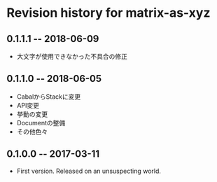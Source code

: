 # Revision history for matrix-as-xyz

## 0.1.1.1  -- 2018-06-09

* 大文字が使用できなかった不具合の修正

## 0.1.1.0  -- 2018-06-05

* CabalからStackに変更
* API変更
* 挙動の変更
* Documentの整備
* その他色々

## 0.1.0.0  -- 2017-03-11

* First version. Released on an unsuspecting world.
